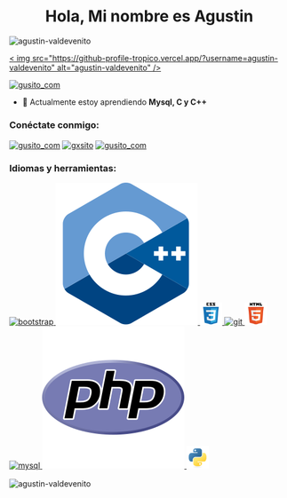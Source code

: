 <h1 align="center">Hola, Mi nombre es Agustin</h1>
<p align="left"> <img src="https://komarev.com/ghpvc/?username=agustin-valdevenito&label=Visitas&color= 000000&style=flat" alt="agustin-valdevenito" /> </p>

<p align="left"> <a href="https://github.com/ryo-ma/github-profile-tropico">< img src="https://github-profile-tropico.vercel.app/?username=agustin-valdevenito" alt="agustin-valdevenito" /></a> </p>

<p align="left"> <a href="https://twitter.com/gusito_com" target="blank"><img src="https://img.shields.io/twitter/follow/gusito_com?logo=twitter&style=for-the- badge" alt="gusito_com" /></a> </p>

- 🌱 Actualmente estoy aprendiendo **Mysql, C y C++**

<h3 align="left">Conéctate conmigo:</h3>
<p align ="izquierda">
<a href="https://twitter.com/gusito_com" target="blank"><img align="center" src="https://raw.githubusercontent.com/rahuldkjain/github- perfil-readme-generator/master/src/images/icons/Social/twitter.svg" alt="gusito_com" height="30" width="40" /></a>
<a href="https:// instagram.com/gxsito" target="blank"><img align="center" src="https://raw.githubusercontent.com/rahuldkjain/github-profile-readme-generator/master/src/images/icons/ Social/instagram.svg" alt="gxsito" height="30" width="40" /></a>
<a href="https://discord.gg/gusito_com" target="blank"><img align="center" src="https://raw.githubusercontent.com/rahuldkjain/github-profile-readme-generator/master/src/images/icons/Social/discord.svg" alt="gusito_com" height=" 30" width="40" /></a>
</p>

<h3 align="left">Idiomas y herramientas:</h3>
<p align="left"> <a href="https://getbootstrap.com" target="_blank" rel="noreferrer"> <img src="https://raw.githubusercontent.com/devicons/devicon /master/icons/bootstrap/bootstrap-plain-wordmark.svg" alt="bootstrap" width="40" height="40"/> </a> <a href="https://www.w3schools.com /cpp/" target="_blank" rel="noreferrer"> <img src="https://raw.githubusercontent.com/devicons/devicon/master/icons/cplusplus/cplusplus-original.svg" alt="cplusplus " ancho="40" alto="40"/> </a> <a href="https://www.w3schools.com/css/" target="_blank" rel="noreferrer"> <img src= "https://raw.githubusercontent.com/devicons/devicon/master/icons/css3/css3-original-wordmark.svg" alt="css3" width="40" height="40"/> </a> <a href="https://git-scm.com/" target="_blank" rel="noreferrer"> <img src="https://www.vectorlogo.zone/logos/git-scm/git- scm-icon.svg" alt="git" width="40" height="40"/> </a> <a href="https://www.w3.org/html/" target="_blank" rel="noreferrer"> <img src="https://raw.githubusercontent.com/devicons/devicon/master/icons/html5/html5-original-wordmark.svg" alt="html5" width="40" height ="40"/> </a> <a href="https://www.mysql.com/" target="_blank" rel="noreferrer"> <img src="https://raw.githubusercontent. com/devicons/devicon/master/icons/mysql/mysql-original-wordmark.svg" alt="mysql" width="40" height="40"/> </a> <a href="https:// www.php.net" target="_blank" rel="noreferrer"> <img src="https://raw.githubusercontent.com/devicons/devicon/master/icons/php/php-original.svg" alt= "php" ancho="40" alto="40"/> </a> <a href="https://www.python.org" target="_blank" rel="noreferrer"> <img src=" https://raw.githubusercontent.com/devicons/devicon/master/icons/python/python-original.svg" alt="python" width="40" height="40"/> </a> </p >

<p><img align="center" src="https://github-readme-stats.vercel.app/api?username=agustin-valdevenito&show_icons=true&theme=dark&locale=es" alt="agustin-valdevenito" /></p>

